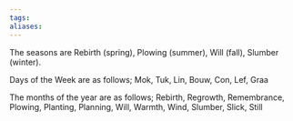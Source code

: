 ```yaml
---
tags:
aliases:
---
```


The seasons are Rebirth (spring), Plowing (summer), Will (fall), Slumber (winter).

Days of the Week are as follows; Mok, Tuk, Lin, Bouw, Con, Lef, Graa

The months of the year are as follows; Rebirth, Regrowth, Remembrance, Plowing, Planting, Planning, Will, Warmth, Wind, Slumber, Slick, Still
